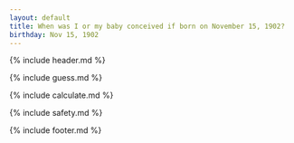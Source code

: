 ```yaml
---
layout: default
title: When was I or my baby conceived if born on November 15, 1902?
birthday: Nov 15, 1902
---
```


{% include header.md %}

{% include guess.md %}

{% include calculate.md %}

{% include safety.md %}

{% include footer.md %}



